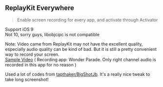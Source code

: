 ## ReplayKit Everywhere  
> Enable screen recording for every app, and activate through Activator  

Support iOS 9  
Not 10, sorry guys, libobjcipc is not compatible  

Note: Video came from ReplayKit may not have the excellent quality, especially audio quality can be kind of bad. But it is still a pretty convenient way to record your screen.   
[Sample Video](https://estertion.win/media/IMG_7069.MP4) ( Recording app: Wonder Parade. Only right channel audio is recorded in this app for no reason )  

Used a lot of codes from [tapthaker/BigShotJb](https://github.com/tapthaker/BigShotJb/). It's a really nice tweak to take long screenshot!  